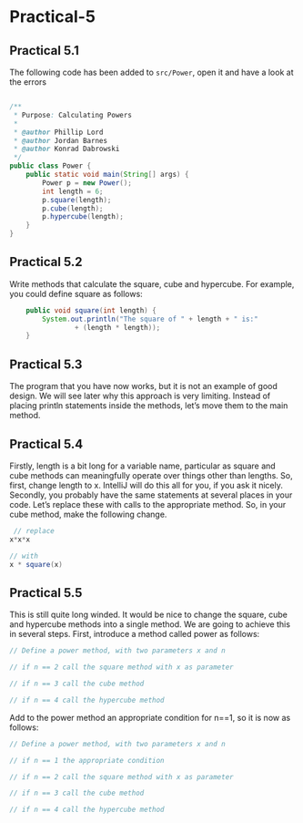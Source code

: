 # Practical-5

## Practical 5.1

The following code has been added to `src/Power`, open it and have a look at
the errors

```java

/**
 * Purpose: Calculating Powers
 *
 * @author Phillip Lord
 * @author Jordan Barnes
 * @author Konrad Dabrowski
 */
public class Power {
    public static void main(String[] args) {
        Power p = new Power();
        int length = 6;
        p.square(length);
        p.cube(length);
        p.hypercube(length);
    }
}

```

## Practical 5.2

Write methods that calculate the square, cube and hypercube. For example, you could define square
as follows:

```java
    public void square(int length) {
        System.out.println("The square of " + length + " is:"
                + (length * length));
    }
```

## Practical 5.3

The program that you have now works, but it is not an example of good design. We will see later why this approach is very
limiting. Instead of placing println statements inside the methods, let’s move them to the main method.

## Practical 5.4

Firstly, length is a bit long for a variable name, particular as square and
cube methods can meaningfully operate over things other than lengths. So,
first, change length to x. IntelliJ will do this all for you, if you ask
it nicely. Secondly, you probably have the same statements at several
places in your code. Let’s replace these with calls to the appropriate
method. So, in your cube method, make the following change.

```java
 // replace
x*x*x

// with
x * square(x)
```

## Practical 5.5

This is still quite long winded. It would be nice to change the square, cube and hypercube methods into a single method.
We are going to achieve this in several steps. First, introduce a method called power as follows:

```java
// Define a power method, with two parameters x and n

// if n == 2 call the square method with x as parameter

// if n == 3 call the cube method

// if n == 4 call the hypercube method
```

Add to the power method an appropriate condition for n==1, so it is now as follows:

```java
// Define a power method, with two parameters x and n

// if n == 1 the appropriate condition

// if n == 2 call the square method with x as parameter

// if n == 3 call the cube method

// if n == 4 call the hypercube method
```
